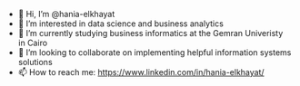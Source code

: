 - 👋 Hi, I’m @hania-elkhayat
- 👀 I’m interested in data science and business analytics
- 🌱 I’m currently studying business informatics at the Gemran Univeristy in Cairo
- 💞️ I’m looking to collaborate on implementing helpful information systems solutions
- 📫 How to reach me: https://www.linkedin.com/in/hania-elkhayat/

<!---
hania-elkhayat/hania-elkhayat is a ✨ special ✨ repository because its `README.md` (this file) appears on your GitHub profile.
You can click the Preview link to take a look at your changes.
--->
